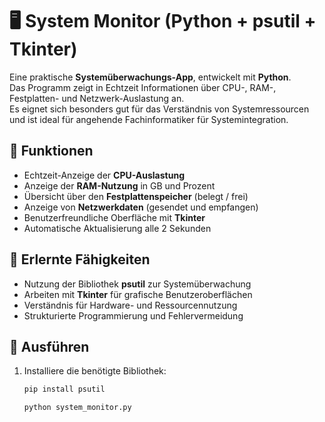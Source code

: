 # 🖥️ System Monitor (Python + psutil + Tkinter)

Eine praktische **Systemüberwachungs-App**, entwickelt mit **Python**.  
Das Programm zeigt in Echtzeit Informationen über CPU-, RAM-, Festplatten- und Netzwerk-Auslastung an.  
Es eignet sich besonders gut für das Verständnis von Systemressourcen und ist ideal für angehende Fachinformatiker für Systemintegration.

## 🎯 Funktionen
- Echtzeit-Anzeige der **CPU-Auslastung**  
- Anzeige der **RAM-Nutzung** in GB und Prozent  
- Übersicht über den **Festplattenspeicher** (belegt / frei)  
- Anzeige von **Netzwerkdaten** (gesendet und empfangen)  
- Benutzerfreundliche Oberfläche mit **Tkinter**  
- Automatische Aktualisierung alle 2 Sekunden  

## 🧠 Erlernte Fähigkeiten
- Nutzung der Bibliothek **psutil** zur Systemüberwachung  
- Arbeiten mit **Tkinter** für grafische Benutzeroberflächen  
- Verständnis für Hardware- und Ressourcennutzung  
- Strukturierte Programmierung und Fehlervermeidung  

## 🚀 Ausführen
1. Installiere die benötigte Bibliothek:
   ```bash
   pip install psutil

   python system_monitor.py

